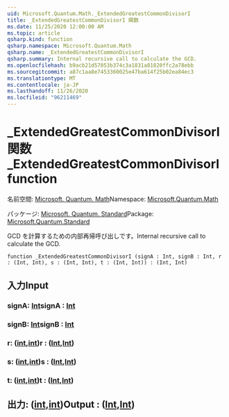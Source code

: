 ```yaml
---
uid: Microsoft.Quantum.Math._ExtendedGreatestCommonDivisorI
title: _ExtendedGreatestCommonDivisorI 関数
ms.date: 11/25/2020 12:00:00 AM
ms.topic: article
qsharp.kind: function
qsharp.namespace: Microsoft.Quantum.Math
qsharp.name: _ExtendedGreatestCommonDivisorI
qsharp.summary: Internal recursive call to calculate the GCD.
ms.openlocfilehash: b9acb21d57053b374c3a1831a81820ffc2a78ebb
ms.sourcegitcommit: a87c1aa8e7453360025e47ba614f25b02ea84ec3
ms.translationtype: MT
ms.contentlocale: ja-JP
ms.lasthandoff: 11/26/2020
ms.locfileid: "96211469"
---
```

# <a name="_extendedgreatestcommondivisori-function"></a><span data-ttu-id="5b0a6-102">_ExtendedGreatestCommonDivisorI 関数</span><span class="sxs-lookup"><span data-stu-id="5b0a6-102">_ExtendedGreatestCommonDivisorI function</span></span>

<span data-ttu-id="5b0a6-103">名前空間: [Microsoft. Quantum. Math](xref:Microsoft.Quantum.Math)</span><span class="sxs-lookup"><span data-stu-id="5b0a6-103">Namespace: [Microsoft.Quantum.Math](xref:Microsoft.Quantum.Math)</span></span>

<span data-ttu-id="5b0a6-104">パッケージ: [Microsoft. Quantum. Standard](https://nuget.org/packages/Microsoft.Quantum.Standard)</span><span class="sxs-lookup"><span data-stu-id="5b0a6-104">Package: [Microsoft.Quantum.Standard](https://nuget.org/packages/Microsoft.Quantum.Standard)</span></span>


<span data-ttu-id="5b0a6-105">GCD を計算するための内部再帰呼び出しです。</span><span class="sxs-lookup"><span data-stu-id="5b0a6-105">Internal recursive call to calculate the GCD.</span></span>

```qsharp
function _ExtendedGreatestCommonDivisorI (signA : Int, signB : Int, r : (Int, Int), s : (Int, Int), t : (Int, Int)) : (Int, Int)
```


## <a name="input"></a><span data-ttu-id="5b0a6-106">入力</span><span class="sxs-lookup"><span data-stu-id="5b0a6-106">Input</span></span>

### <a name="signa--int"></a><span data-ttu-id="5b0a6-107">signA: [Int](xref:microsoft.quantum.lang-ref.int)</span><span class="sxs-lookup"><span data-stu-id="5b0a6-107">signA : [Int](xref:microsoft.quantum.lang-ref.int)</span></span>




### <a name="signb--int"></a><span data-ttu-id="5b0a6-108">signB: [Int](xref:microsoft.quantum.lang-ref.int)</span><span class="sxs-lookup"><span data-stu-id="5b0a6-108">signB : [Int](xref:microsoft.quantum.lang-ref.int)</span></span>




### <a name="r--intint"></a><span data-ttu-id="5b0a6-109">r: ([int](xref:microsoft.quantum.lang-ref.int),[int](xref:microsoft.quantum.lang-ref.int))</span><span class="sxs-lookup"><span data-stu-id="5b0a6-109">r : ([Int](xref:microsoft.quantum.lang-ref.int),[Int](xref:microsoft.quantum.lang-ref.int))</span></span>




### <a name="s--intint"></a><span data-ttu-id="5b0a6-110">s: ([int](xref:microsoft.quantum.lang-ref.int),[int](xref:microsoft.quantum.lang-ref.int))</span><span class="sxs-lookup"><span data-stu-id="5b0a6-110">s : ([Int](xref:microsoft.quantum.lang-ref.int),[Int](xref:microsoft.quantum.lang-ref.int))</span></span>




### <a name="t--intint"></a><span data-ttu-id="5b0a6-111">t: ([int](xref:microsoft.quantum.lang-ref.int),[int](xref:microsoft.quantum.lang-ref.int))</span><span class="sxs-lookup"><span data-stu-id="5b0a6-111">t : ([Int](xref:microsoft.quantum.lang-ref.int),[Int](xref:microsoft.quantum.lang-ref.int))</span></span>





## <a name="output--intint"></a><span data-ttu-id="5b0a6-112">出力: ([int](xref:microsoft.quantum.lang-ref.int),[int](xref:microsoft.quantum.lang-ref.int))</span><span class="sxs-lookup"><span data-stu-id="5b0a6-112">Output : ([Int](xref:microsoft.quantum.lang-ref.int),[Int](xref:microsoft.quantum.lang-ref.int))</span></span>

